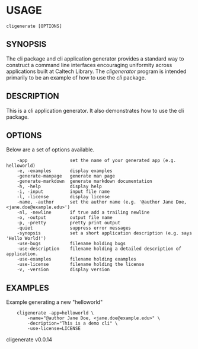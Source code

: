 
# USAGE

	cligenerate [OPTIONS]

## SYNOPSIS

The cli package and cli application generator 
provides a standard way to construct a command line interfaces
encouraging uniformity across applications built at Caltech
Library. The _cligenerator_ program is intended primarily to be
an example of how to use the *cli* package.


## DESCRIPTION

This is a cli application generator. It also demonstrates
how to use the cli package.


## OPTIONS

Below are a set of options available.

```
    -app                set the name of your generated app (e.g. helloworld)
    -e, -examples       display examples
    -generate-manpage   generate man page
    -generate-markdown  generate markdown documentation
    -h, -help           display help
    -i, -input          input file name
    -l, -license        display license
    -name, -author      set the author name (e.g. '@author Jane Doe, <jane.doe@example.edu>')
    -nl, -newline       if true add a trailing newline
    -o, -output         output file name
    -p, -pretty         pretty print output
    -quiet              suppress error messages
    -synopsis           set a short application description (e.g. says 'Hello World!')
    -use-bugs           filename holding bugs
    -use-description    filename holding a detailed description of application.
    -use-examples       filename holding examples
    -use-license        filename holding the license
    -v, -version        display version
```


## EXAMPLES

Example generating a new "helloworld"

```
    cligenerate -app=helloworld \
        -name="@author Jane Doe, <jane.doe@example.edu>" \
        -decription="This is a demo cli" \
        -use-license=LICENSE
```


cligenerate v0.0.14
